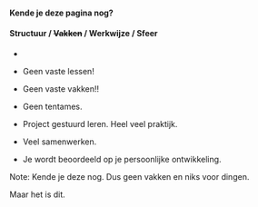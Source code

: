 #### Kende je deze pagina nog?
#### Structuur / ~~Vakken~~ / Werkwijze / Sfeer
-

- Geen vaste lessen!
- Geen vaste vakken!!
- Geen tentames.
- Project gestuurd leren. Heel veel praktijk.
- Veel samenwerken.
- Je wordt beoordeeld op je persoonlijke ontwikkeling.

Note:
Kende je deze nog. Dus geen vakken en niks voor dingen.

Maar het is dit.